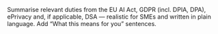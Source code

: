 <p>Summarise relevant duties from the EU AI Act, GDPR (incl. DPIA, DPA), ePrivacy and, if applicable, DSA — realistic for SMEs and written in plain language. Add “What this means for you” sentences.</p>
